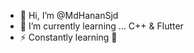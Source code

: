 - 👋 Hi, I’m @MdHananSjd
- 🌱 I’m currently learning ... C++ & Flutter
- ⚡ Constantly learning 🦾

<!---
MdHananSjd/MdHananSjd is a ✨ special ✨ repository because its `README.md` (this file) appears on your GitHub profile.
You can click the Preview link to take a look at your changes.
--->
